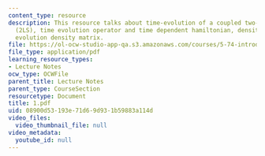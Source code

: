 ```yaml
---
content_type: resource
description: This resource talks about time-evolution of a coupled two-level system
  (2LS), time evolution operator and time dependent hamiltonian, density matrix, time
  evolution density matrix.
file: https://ol-ocw-studio-app-qa.s3.amazonaws.com/courses/5-74-introductory-quantum-mechanics-ii-spring-2004/08900d53193e71d69d931b59883a114d_1.pdf
file_type: application/pdf
learning_resource_types:
- Lecture Notes
ocw_type: OCWFile
parent_title: Lecture Notes
parent_type: CourseSection
resourcetype: Document
title: 1.pdf
uid: 08900d53-193e-71d6-9d93-1b59883a114d
video_files:
  video_thumbnail_file: null
video_metadata:
  youtube_id: null
---
```

